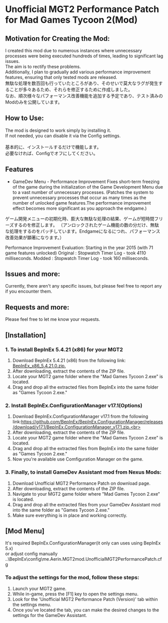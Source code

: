 # Unofficial MGT2 Performance Patch for Mad Games Tycoon 2(Mod)

## Motivation for Creating the Mod:
I created this mod due to numerous instances where unnecessary processes were being executed hundreds of times, leading to significant lag issues.<br>
The aim is to rectify these problems.<br>
Additionally, I plan to gradually add various performance improvement features, ensuring that only tested mods are released.<br>
無駄な処理を数百回も行っていたところがあり、そのせいで莫大なラグが発生することが多々あるため、それらを修正するために作成しました。<br>
なお、順次様々なパフォーマンス改善機能を追加する予定であり、テスト済みのModのみを公開しています。<br>

## How to Use:
The mod is designed to work simply by installing it.<br>
If not needed, you can disable it via the Config settings.<br>
<br>
基本的に、インストールするだけで機能します。<br>
必要なければ、Configでオフにしてください。<br>

## Features
- GameDev Menu - Performance Improvement
Fixes short-term freezing of the game during the initialization of the Game Development Menu due to a vast number of unnecessary processes.
(Patches the system to prevent unnecessary processes that occur as many times as the number of unlocked game features.The performance improvement effect becomes more significant as you approach the endgame.)

ゲーム開発メニューの初期化時、膨大な無駄な処理の結果、ゲームが短時間フリーズするのを修正します。
（アンロックされたゲーム機能の数の分だけ、無駄な処理をするのをパッチしています。Endgameになるにつれ、パフォーマンス改善効果が顕著になります。）

Performance Improvement Evaluation: Starting in the year 2015
 (with 71 game features unlocked)
Original : Stopwatch Timer Log - took 4110 milliseconds.
Modded : Stopwatch Timer Log - took 160 milliseconds.


## Issues and more:
Currently, there aren't any specific issues, but please feel free to report any if you encounter them.

## Requests and more:
Please feel free to let me know your requests.<br>

## [Installation]
### 1. To install BepInEx 5.4.21 (x86) for your MGT2
1. Download BepInEx 5.4.21 (x86) from the following link: [BepInEx_x86_5.4.21.0.zip.](https://github.com/BepInEx/BepInEx/releases/download/v5.4.21/BepInEx_x86_5.4.21.0.zip)<br>
2. After downloading, extract the contents of the ZIP file.<br>
3. Locate your MGT2 game folder where the "Mad Games Tycoon 2.exe" is located.<br>
4. Drag and drop all the extracted files from BepInEx into the same folder as "Games Tycoon 2.exe."<br>

### 2. Install BepInEx.ConfigurationManager v17.1(Options)
1. Download BepInEx.ConfigurationManager v17.1 from the following link:https://github.com/BepInEx/BepInEx.ConfigurationManager/releases/download/v17.1/BepInEx.ConfigurationManager_v17.1.zip.<br>
2. After downloading, extract the contents of the ZIP file.<br>
3. Locate your MGT2 game folder where the "Mad Games Tycoon 2.exe" is located.<br>
4. Drag and drop all the extracted files from BepInEx into the same folder as "Games Tycoon 2.exe."<br>
5. Now you're available use Comfiguration Manager on the game.<br>

### 3. Finally, to install GameDev Assistant mod from Nexus Mods:
1. Download Unofficial MGT2 Performance Patch on download page.<br>
2. After downloading, extract the contents of the ZIP file.<br>
3. Navigate to your MGT2 game folder where "Mad Games Tycoon 2.exe" is located.<br>
4. Drag and drop all the extracted files from your GameDev Assistant mod into the same folder as "Games Tycoon 2.exe."<br>
5. Make sure everything is in place and working correctly.<br>

## [Mod Menu]
It's required BepInEx.ConfigurationManager(it only can uses using BepInEx 5.x)<br>
or adjust config manually  ..\BepInEx\config\me.Aerin.MGT2mod.UnofficialMGT2PerformancePatch.cfg

### To adjust the settings for the mod, follow these steps:
1. Launch your MGT2 game.
2. While in-game, press the [F1] key to open the settings menu.
3. Look for the 'Unofficial MGT2 Performance Patch (Version)' tab within the settings menu.
4. Once you've located the tab, you can make the desired changes to the settings for the GameDev Assistant.